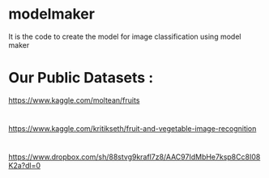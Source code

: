 # modelmaker
It is the code to create the model for image classification using model maker 
#
# Our Public Datasets :
https://www.kaggle.com/moltean/fruits
#
https://www.kaggle.com/kritikseth/fruit-and-vegetable-image-recognition
#
https://www.dropbox.com/sh/88stvg9krafl7z8/AAC97IdMbHe7ksp8Cc8I08K2a?dl=0

